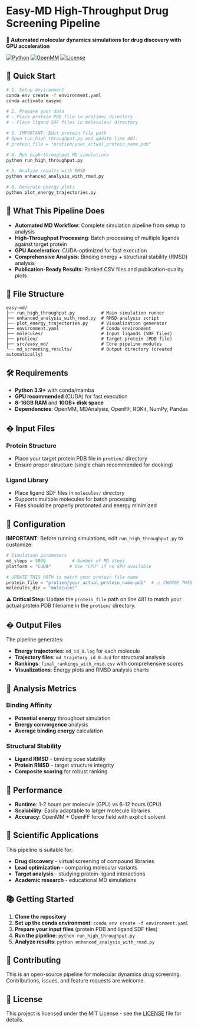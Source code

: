 # Easy-MD High-Throughput Drug Screening Pipeline

**🎯 Automated molecular dynamics simulations for drug discovery with GPU acceleration**

[![Python](https://img.shields.io/badge/Python-3.9+-blue.svg)](https://python.org)
[![OpenMM](https://img.shields.io/badge/OpenMM-CUDA-green.svg)](https://openmm.org)
[![License](https://img.shields.io/badge/License-MIT-yellow.svg)](LICENSE)

## 🚀 Quick Start

```bash
# 1. Setup environment
conda env create -f environment.yaml
conda activate easymd

# 2. Prepare your data
# - Place protein PDB file in protien/ directory
# - Place ligand SDF files in molecules/ directory

# 3. IMPORTANT: Edit protein file path
# Open run_high_throughput.py and update line 481:
# protein_file = "protien/your_actual_protein_name.pdb"

# 4. Run high-throughput MD simulations
python run_high_throughput.py

# 5. Analyze results with RMSD
python enhanced_analysis_with_rmsd.py

# 6. Generate energy plots
python plot_energy_trajectories.py
```

## 🎯 What This Pipeline Does

- **Automated MD Workflow**: Complete simulation pipeline from setup to analysis
- **High-Throughput Processing**: Batch processing of multiple ligands against target protein
- **GPU Acceleration**: CUDA-optimized for fast execution
- **Comprehensive Analysis**: Binding energy + structural stability (RMSD) analysis
- **Publication-Ready Results**: Ranked CSV files and publication-quality plots

## 📁 File Structure

```
easy-md/
├── run_high_throughput.py          # Main simulation runner
├── enhanced_analysis_with_rmsd.py  # RMSD analysis script  
├── plot_energy_trajectories.py     # Visualization generator
├── environment.yaml                # Conda environment
├── molecules/                      # Input ligands (SDF files)
├── protien/                        # Target protein (PDB file)
├── src/easy_md/                    # Core pipeline modules
└── md_screening_results/           # Output directory (created automatically)
```

## 🛠️ Requirements

- **Python 3.9+** with conda/mamba
- **GPU recommended** (CUDA) for fast execution
- **8-16GB RAM** and **10GB+ disk space**
- **Dependencies**: OpenMM, MDAnalysis, OpenFF, RDKit, NumPy, Pandas

## � Input Files

### Protein Structure
- Place your target protein PDB file in `protien/` directory
- Ensure proper structure (single chain recommended for docking)

### Ligand Library  
- Place ligand SDF files in `molecules/` directory
- Supports multiple molecules for batch processing
- Files should be properly protonated and energy minimized

## 🔧 Configuration

**IMPORTANT**: Before running simulations, edit `run_high_throughput.py` to customize:

```python
# Simulation parameters
md_steps = 5000          # Number of MD steps
platform = "CUDA"       # Use "CPU" if no GPU available

# UPDATE THIS PATH to match your protein file name
protein_file = "protien/your_actual_protein_name.pdb"  # ⚠️ CHANGE THIS!
molecules_dir = "molecules"
```

**⚠️ Critical Step**: Update the `protein_file` path on line 481 to match your actual protein PDB filename in the `protien/` directory.

## � Output Files

The pipeline generates:

- **Energy trajectories**: `md_id_0.log` for each molecule
- **Trajectory files**: `md_trajetory_id_0.dcd` for structural analysis
- **Rankings**: `final_rankings_with_rmsd.csv` with comprehensive scores
- **Visualizations**: Energy plots and RMSD analysis charts

## 🧪 Analysis Metrics

### Binding Affinity
- **Potential energy** throughout simulation
- **Energy convergence** analysis
- **Average binding energy** calculation

### Structural Stability
- **Ligand RMSD** - binding pose stability
- **Protein RMSD** - target structure integrity
- **Composite scoring** for robust ranking

## 🚀 Performance

- **Runtime**: 1-2 hours per molecule (GPU) vs 6-12 hours (CPU)
- **Scalability**: Easily adaptable to larger molecule libraries
- **Accuracy**: OpenMM + OpenFF force field with explicit solvent

## 🔬 Scientific Applications

This pipeline is suitable for:

- **Drug discovery** - virtual screening of compound libraries
- **Lead optimization** - comparing molecular variants
- **Target analysis** - studying protein-ligand interactions
- **Academic research** - educational MD simulations

## 📚 Getting Started

1. **Clone the repository**
2. **Set up the conda environment**: `conda env create -f environment.yaml`
3. **Prepare your input files** (protein PDB and ligand SDF files)
4. **Run the pipeline**: `python run_high_throughput.py`
5. **Analyze results**: `python enhanced_analysis_with_rmsd.py`

## 🤝 Contributing

This is an open-source pipeline for molecular dynamics drug screening. Contributions, issues, and feature requests are welcome.

## 📄 License

This project is licensed under the MIT License - see the [LICENSE](LICENSE) file for details.
